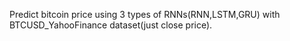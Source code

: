 Predict bitcoin price using 3 types of RNNs(RNN,LSTM,GRU) with BTCUSD_YahooFinance dataset(just close price).
